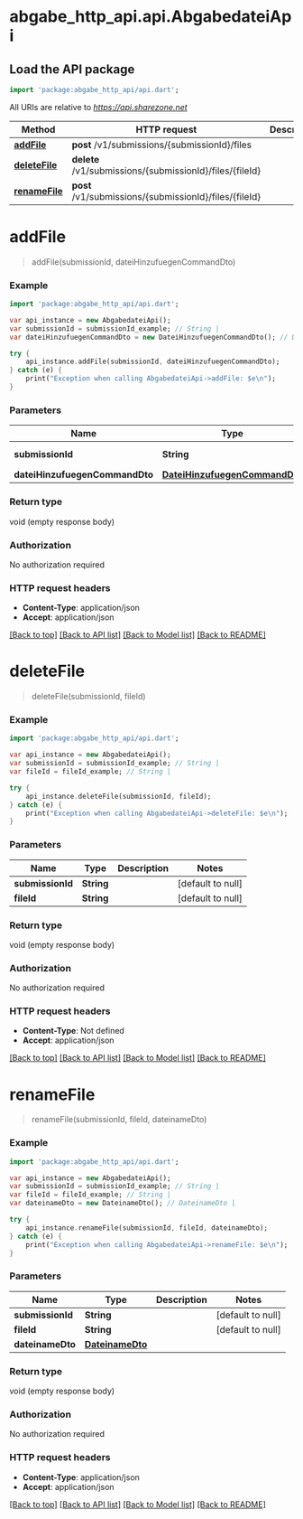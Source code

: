 # abgabe_http_api.api.AbgabedateiApi

## Load the API package
```dart
import 'package:abgabe_http_api/api.dart';
```

All URIs are relative to *https://api.sharezone.net*

Method | HTTP request | Description
------------- | ------------- | -------------
[**addFile**](AbgabedateiApi.md#addFile) | **post** /v1/submissions/{submissionId}/files | 
[**deleteFile**](AbgabedateiApi.md#deleteFile) | **delete** /v1/submissions/{submissionId}/files/{fileId} | 
[**renameFile**](AbgabedateiApi.md#renameFile) | **post** /v1/submissions/{submissionId}/files/{fileId} | 


# **addFile**
> addFile(submissionId, dateiHinzufuegenCommandDto)



### Example 
```dart
import 'package:abgabe_http_api/api.dart';

var api_instance = new AbgabedateiApi();
var submissionId = submissionId_example; // String | 
var dateiHinzufuegenCommandDto = new DateiHinzufuegenCommandDto(); // DateiHinzufuegenCommandDto | 

try { 
    api_instance.addFile(submissionId, dateiHinzufuegenCommandDto);
} catch (e) {
    print("Exception when calling AbgabedateiApi->addFile: $e\n");
}
```

### Parameters

Name | Type | Description  | Notes
------------- | ------------- | ------------- | -------------
 **submissionId** | **String**|  | [default to null]
 **dateiHinzufuegenCommandDto** | [**DateiHinzufuegenCommandDto**](DateiHinzufuegenCommandDto.md)|  | 

### Return type

void (empty response body)

### Authorization

No authorization required

### HTTP request headers

 - **Content-Type**: application/json
 - **Accept**: application/json

[[Back to top]](#) [[Back to API list]](../README.md#documentation-for-api-endpoints) [[Back to Model list]](../README.md#documentation-for-models) [[Back to README]](../README.md)

# **deleteFile**
> deleteFile(submissionId, fileId)



### Example 
```dart
import 'package:abgabe_http_api/api.dart';

var api_instance = new AbgabedateiApi();
var submissionId = submissionId_example; // String | 
var fileId = fileId_example; // String | 

try { 
    api_instance.deleteFile(submissionId, fileId);
} catch (e) {
    print("Exception when calling AbgabedateiApi->deleteFile: $e\n");
}
```

### Parameters

Name | Type | Description  | Notes
------------- | ------------- | ------------- | -------------
 **submissionId** | **String**|  | [default to null]
 **fileId** | **String**|  | [default to null]

### Return type

void (empty response body)

### Authorization

No authorization required

### HTTP request headers

 - **Content-Type**: Not defined
 - **Accept**: application/json

[[Back to top]](#) [[Back to API list]](../README.md#documentation-for-api-endpoints) [[Back to Model list]](../README.md#documentation-for-models) [[Back to README]](../README.md)

# **renameFile**
> renameFile(submissionId, fileId, dateinameDto)



### Example 
```dart
import 'package:abgabe_http_api/api.dart';

var api_instance = new AbgabedateiApi();
var submissionId = submissionId_example; // String | 
var fileId = fileId_example; // String | 
var dateinameDto = new DateinameDto(); // DateinameDto | 

try { 
    api_instance.renameFile(submissionId, fileId, dateinameDto);
} catch (e) {
    print("Exception when calling AbgabedateiApi->renameFile: $e\n");
}
```

### Parameters

Name | Type | Description  | Notes
------------- | ------------- | ------------- | -------------
 **submissionId** | **String**|  | [default to null]
 **fileId** | **String**|  | [default to null]
 **dateinameDto** | [**DateinameDto**](DateinameDto.md)|  | 

### Return type

void (empty response body)

### Authorization

No authorization required

### HTTP request headers

 - **Content-Type**: application/json
 - **Accept**: application/json

[[Back to top]](#) [[Back to API list]](../README.md#documentation-for-api-endpoints) [[Back to Model list]](../README.md#documentation-for-models) [[Back to README]](../README.md)

